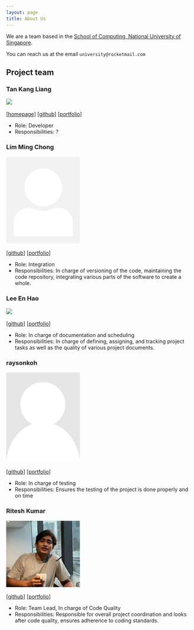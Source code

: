 ```yaml
---
layout: page
title: About Us
---
```


We are a team based in the [School of Computing, National University of Singapore](http://www.comp.nus.edu.sg).

You can reach us at the email `university@rocketmail.com`

## Project team

### Tan Kang Liang

<img src="images/johndoe.png" width="200px">

[[homepage](http://www.comp.nus.edu.sg/~damithch)]
[[github](https://github.com/tankangliang)]
[[portfolio](team/johndoe.md)]

* Role: Developer
* Responsibilities: ?

### Lim Ming Chong

<img src="images/qwoprocks.png" width="200px">

[[github](http://github.com/qwoprocks)]
[[portfolio](team/qwoprocks.md)]

* Role: Integration
* Responsibilities: In charge of versioning of the code, maintaining the code repository, integrating various parts of the software to create a whole.

### Lee En Hao

<img src="images/johndoe.png" width="200px">

[[github](http://github.com/leeenhao)]
[[portfolio](team/leeenhao.md)]

* Role: In charge of documentation and scheduling
* Responsibilities: In charge of defining, assigning, and tracking project tasks as well as
the quality of various project documents.

### raysonkoh

<img src="images/raysonkoh.png" width="200px">

[[github](http://github.com/raysonkoh)]
[[portfolio](team/raysonkoh.md)]

* Role: In charge of testing
* Responsibilities: Ensures the testing of the project is done properly and on time

### Ritesh Kumar

<img src="images/rtshkmr.png" width="200px">

[[github](http://github.com/rtshkmr)]
[[portfolio](team/rtshkmr.md)]

* Role: Team Lead, In charge of Code Quality
* Responsibilities: Responsible for overall project coordination and looks after code quality, ensures adherence to coding standards.
